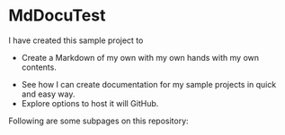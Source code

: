 # MdDocuTest

I have created this sample project to 
  * Create a Markdown of my own with my own hands with my own contents. 
  - See how I can create documentation for my sample projects in quick and easy way. 
  - Explore options to host it will GitHub.

Following are some subpages on this repository:

